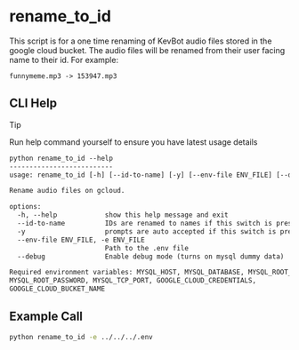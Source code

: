 # rename_to_id

This script is for a one time renaming of KevBot audio files stored in the google cloud bucket. The audio files will be renamed from their user facing name to their id. For example:

```text
funnymeme.mp3 -> 153947.mp3
```

## CLI Help

> [!TIP]
> Run help command yourself to ensure you have latest usage details

```txt
python rename_to_id --help
--------------------------
usage: rename_to_id [-h] [--id-to-name] [-y] [--env-file ENV_FILE] [--debug]

Rename audio files on gcloud.

options:
  -h, --help            show this help message and exit
  --id-to-name          IDs are renamed to names if this switch is present
  -y                    prompts are auto accepted if this switch is present
  --env-file ENV_FILE, -e ENV_FILE
                        Path to the .env file
  --debug               Enable debug mode (turns on mysql dummy data)

Required environment variables: MYSQL_HOST, MYSQL_DATABASE, MYSQL_ROOT_USER,
MYSQL_ROOT_PASSWORD, MYSQL_TCP_PORT, GOOGLE_CLOUD_CREDENTIALS,
GOOGLE_CLOUD_BUCKET_NAME
```

## Example Call

```sh
python rename_to_id -e ../../../.env
```
